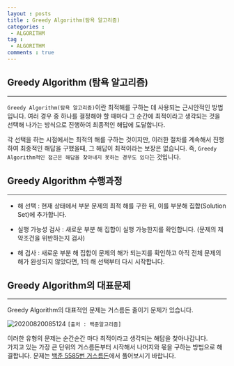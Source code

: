 ```yaml
---
layout : posts
title : Greedy Algorithm(탐욕 알고리즘)
categories :
 - ALGORITHM
tag :
 - ALGORITHM
comments : true
---
```


## __Greedy Algorithm (탐욕 알고리즘)__
---
`Greedy Algorithm(탐욕 알고리즘)`이란 최적해를 구하는 데 사용되는 근시안적인 방법입니다.
여러 경우 중 하나를 결정해야 할 때마다 그 순간에 최적이라고 생각되는 것을 선택해 나가는 방식으로
진행하여 최종적인 해답에 도달합니다.
 
각 선택을 하는 시점에서는 최적의 해를 구하는 것이지만, 이러한 절차를 계속해서 진행하여 최종적인 해답을 구했을때, 그 해답이 최적이라는 보장은 없습니다.
즉, `Greedy Algorithm적인 접근은 해답을 찾아내지 못하는 경우도 있다`는 것입니다.

## __Greedy Algorithm 수행과정__
---

- 해 선택 : 현재 상태에서 부분 문제의 최적 해를 구한 뒤, 이를 부분해 집합(Solution Set)에 추가합니다.

- 실행 가능성 검사 : 새로운 부분 해 집합이 실행 가능한지를 확인합니다. (문제의 제약조건을 위반하는지 검사)

- 해 검사 : 새로운 부분 해 집합이 문제의 해가 되는지를 확인하고 아직 전체 문제의 해가 완성되지 않았다면, 1의 해 선택부터 다시 시작합니다.

## __Greedy Algorithm의 대표문제__
---
Greedy Algorithm의 대표적인 문제는 거스름돈 줄이기 문제가 있습니다.<br>

![20200820085124](https://user-images.githubusercontent.com/67519366/90701054-62f55700-e2c2-11ea-9645-e7ed3b7261c2.png)
`[출처 : 백준알고리즘]`

이러한 유형의 문제는 순간순간 마다 최적이라고 생각되는 해답을 찾아나갑니다.<br>
가지고 있는 가장 큰 단위의 거스름돈부터 시작해서 나머지와 몫을 구하는 방법으로 해결합니다.
문제는 [백준 5585번 거스름돈](https://www.acmicpc.net/problem/5585)에서 풀어보시기 바랍니다.

